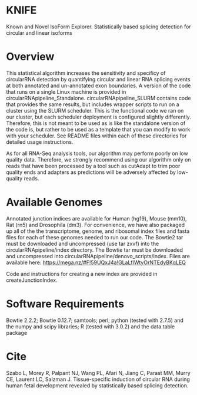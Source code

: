 # KNIFE
Known and Novel IsoForm Explorer. Statistically based splicing detection for circular and linear isoforms

# Overview
This statistical algorithm increases the sensitivity and specificy of circularRNA detection by quantifying circular and linear RNA splicing events at both annotated and un-annotated exon boundaries. A version of the code that runs on a single Linux machine is provided in circularRNApipeline_Standalone. circularRNApipeline_SLURM contains code that provides the same results, but includes wrapper scripts to run on a cluster using the SLURM scheduler. This is the functional code we ran on our cluster, but each scheduler deployment is configured slightly differently. Therefore, this is not meant to be used as is like the standalone version of the code is, but rather to be used as a template that you can modify to work with your scheduler. See README files within each of these directories for detailed usage instructions.

As for all RNA-Seq analysis tools, our algorithm may perform poorly on low quality data. Therefore, we strongly recommend using our algorithm only on reads that have been processed by a tool such as cutAdapt to trim poor quality ends and adapters as predictions will be adversely affected by low-quality reads.

# Available Genomes
Annotated junction indices are available for Human (hg19), Mouse (mm10), Rat (rn5) and Drosophila (dm3). For convenience, we have also packaged up all of the the transcriptome, genome, and ribosomal index files and fasta files for each of these genomes needed to run our code. The Bowtie2 tar must be downloaded and uncompressed (use tar zxvf) into the circularRNApipeline/index directory. The Bowtie tar must be downloaded and uncompressed into circularRNApipeline/denovo_scripts/index. Files are available here: https://mega.nz/#F!59UQxJ4a!GLaLflWtyOrNTEdyBKqLEQ

Code and instructions for creating a new index are provided in createJunctionIndex.

# Software Requirements
Bowtie 2.2.2; Bowtie 0.12.7; samtools; perl; python (tested with 2.7.5) and the numpy and scipy libraries; R (tested with 3.0.2) and the data.table package

# Cite
Szabo L, Morey R, Palpant NJ, Wang PL, Afari N, Jiang C, Parast MM, Murry CE, Laurent LC, Salzman J. Tissue-specific induction of circular RNA during human fetal development revealed by statistically based splicing detection.
